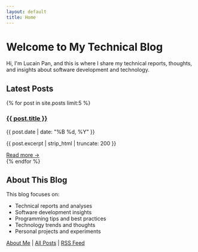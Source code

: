 ```yaml
---
layout: default
title: Home
---
```


# Welcome to My Technical Blog

Hi, I'm Lucain Pan, and this is where I share my technical reports, thoughts, and insights about software development and technology.

## Latest Posts

<div class="posts">
  {% for post in site.posts limit:5 %}
    <article class="post">
      <h3><a href="{{ post.url | relative_url }}">{{ post.title }}</a></h3>
      <time datetime="{{ post.date | date_to_xmlschema }}" class="post-date">
        {{ post.date | date: "%B %d, %Y" }}
      </time>
      <p>{{ post.excerpt | strip_html | truncate: 200 }}</p>
      <a href="{{ post.url | relative_url }}" class="read-more">Read more →</a>
    </article>
  {% endfor %}
</div>

## About This Blog

This blog focuses on:
- Technical reports and analyses
- Software development insights
- Programming tips and best practices
- Technology trends and thoughts
- Personal projects and experiments

<div class="navigation-links">
  <a href="{{ '/about' | relative_url }}">About Me</a> |
  <a href="{{ '/posts' | relative_url }}">All Posts</a> |
  <a href="{{ '/feed.xml' | relative_url }}">RSS Feed</a>
</div>
